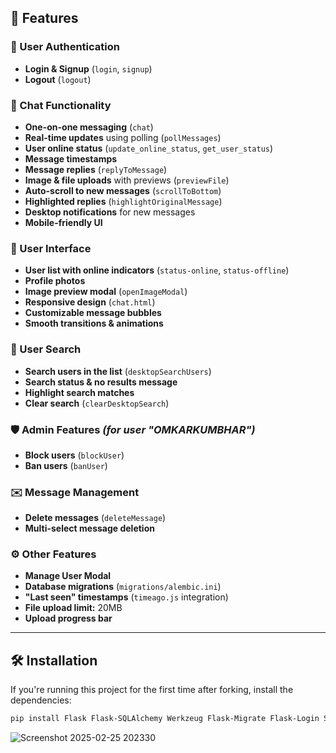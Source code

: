 ## 🚀 Features  

### 🔐 User Authentication  
- **Login & Signup** (`login`, `signup`)  
- **Logout** (`logout`)  

### 💬 Chat Functionality  
- **One-on-one messaging** (`chat`)  
- **Real-time updates** using polling (`pollMessages`)  
- **User online status** (`update_online_status`, `get_user_status`)  
- **Message timestamps**  
- **Message replies** (`replyToMessage`)  
- **Image & file uploads** with previews (`previewFile`)  
- **Auto-scroll to new messages** (`scrollToBottom`)  
- **Highlighted replies** (`highlightOriginalMessage`)  
- **Desktop notifications** for new messages  
- **Mobile-friendly UI**  

### 🎨 User Interface  
- **User list with online indicators** (`status-online`, `status-offline`)  
- **Profile photos**  
- **Image preview modal** (`openImageModal`)  
- **Responsive design** (`chat.html`)  
- **Customizable message bubbles**  
- **Smooth transitions & animations**  

### 🔎 User Search  
- **Search users in the list** (`desktopSearchUsers`)  
- **Search status & no results message**  
- **Highlight search matches**  
- **Clear search** (`clearDesktopSearch`)  

### 🛡️ Admin Features *(for user "OMKARKUMBHAR")*  
- **Block users** (`blockUser`)  
- **Ban users** (`banUser`)  

### ✉️ Message Management  
- **Delete messages** (`deleteMessage`)  
- **Multi-select message deletion**  

### ⚙️ Other Features  
- **Manage User Modal**  
- **Database migrations** (`migrations/alembic.ini`)  
- **"Last seen" timestamps** (`timeago.js` integration)  
- **File upload limit:** 20MB  
- **Upload progress bar**  

---

## 🛠 Installation  
If you're running this project for the first time after forking, install the dependencies:  

```bash
pip install Flask Flask-SQLAlchemy Werkzeug Flask-Migrate Flask-Login SQLAlchemy
```

![Screenshot 2025-02-25 202330](https://github.com/user-attachments/assets/d4ee9a5c-cd4b-4d6b-9cea-0120424a4a51)
